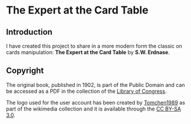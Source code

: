 # The Expert at the Card Table

## Introduction

I have created this project to share in a more modern form the classic on cards manipulation: **The Expert at the Card Table** by **S.W. Erdnase**.

## Copyright

The original book, published in 1902, is part of the Public Domain and can be accessed as a PDF in the collection of the [Library of Congress](https://www.loc.gov/item/34011788/).

The logo used for the user account has been created by [Tomchen1989](https://commons.wikimedia.org/wiki/User:Tomchen1989) as part of the wikimedia collection and it is available through the [CC BY-SA 3.0](https://creativecommons.org/licenses/by-sa/3.0/deed.en).
